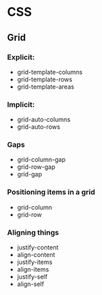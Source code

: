 # CSS

## Grid

### Explicit:
	
- grid-template-columns
- grid-template-rows
- grid-template-areas

### Implicit:

- grid-auto-columns
- grid-auto-rows

### Gaps

- grid-column-gap
- grid-row-gap
- grid-gap

### Positioning items in a grid

- grid-column
- grid-row

### Aligning things

- justify-content
- align-content
- justify-items
- align-items
- justify-self
- align-self
